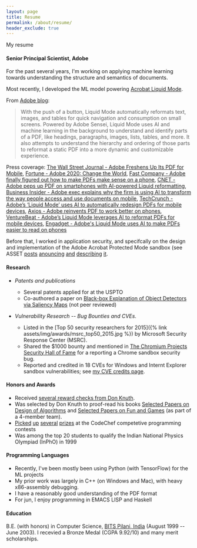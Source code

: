 ```yaml
---
layout: page
title: Resume
permalink: /about/resume/
header_exclude: true
---
```


My resume


#### Senior Principal Scientist, Adobe
For the past several years, I'm working on applying machine learning towards understanding the structure and semantics of documents. 

Most recently, I developed the ML model powering [Acrobat Liquid Mode](https://www.youtube.com/watch?v=3H4nRx7r7nY). 

From [Adobe blog](https://blog.adobe.com/en/publish/2020/09/23/adobe-unveils-ambitious-multi-year-vision-for-pdf-introduces-liquid-mode.html):
> With the push of a button, Liquid Mode automatically reformats text, images, and tables for quick navigation and consumption on small screens. Powered by Adobe Sensei, Liquid Mode uses AI and machine learning in the background to understand and identify parts of a PDF, like headings, paragraphs, images, lists, tables, and more. It also attempts to understand the hierarchy and ordering of those parts to reformat a static PDF into a more dynamic and customizable experience.

Press coverage: [The Wall Street Journal -  Adobe Freshens Up Its PDF for Mobile](https://www.wsj.com/articles/adobe-freshens-up-its-pdf-for-mobile-11600978887),  [Fortune - Adobe 2020: Change the World](https://fortune.com/company/adobe-systems/change-the-world/), [Fast Company -  Adobe finally figured out how to make PDFs make sense on a phone](https://www.fastcompany.com/90553978/adobe-finally-figured-out-how-to-make-pdfs-make-sense-on-a-phone), [CNET - Adobe peps up PDF on smartphones with AI-powered Liquid reformatting](https://www.cnet.com/news/adobe-peps-up-pdf-on-smartphones-with-ai-powered-liquid-reformatting/), [Business Insider - Adobe exec explains why the firm is using AI to transform the way people access and use documents on mobile](https://www.businessinsider.com/adobe-document-cloud-artificial-intelligence-pdf-mobile-digital-transformation-2020-9), [TechCrunch - Adobe’s ‘Liquid Mode’ uses AI to automatically redesign PDFs for mobile devices](https://techcrunch.com/2020/09/23/adobes-liquid-mode-uses-ai-to-automatically-redesign-pdfs-for-mobile-devices/), [Axios - Adobe reinvents PDF to work better on phones](https://www.axios.com/adobe-pdf-mobile-9558385b-6939-479f-b2dc-9ad5d4d30eb0.html), [VentureBeat - Adobe’s Liquid Mode leverages AI to reformat PDFs for mobile devices](https://venturebeat.com/2020/09/23/adobes-liquid-mode-leverages-ai-to-reformat-pdfs-for-mobile-devices/), [Engadget - Adobe's Liquid Mode uses AI to make PDFs easier to read on phones](https://www.engadget.com/adobe-liquid-mode-130012210.html)


Before that, I worked in application security, and specifcally on the design and implementation of the Adobe Acrobat Protected Mode sandbox (see ASSET [posts](http://blogs.adobe.com/asset/2010/07/introducing-adobe-reader-protected-mode.html) [anouncing](http://blogs.adobe.com/asset/2010/10/inside-adobe-reader-protected-mode-part-1-design.html) [and](https://blogs.adobe.com/security/2010/10/inside-adobe-reader-protected-mode-part-2-the-sandbox-process.html) [describing](https://blogs.adobe.com/security/2010/11/inside-adobe-reader-protected-mode-part-3-broker-process-policies-and-inter-process-communication.html) [it](http://blogs.adobe.com/asset/2010/11/inside-adobe-reader-protected-mode-part-4-the-challenge-of-sandboxing.html).


#### Research

* _Patents and publications_
    * Several patents applied for at the USPTO
    * Co-authored a paper on [Black-box Explanation of Object Detectors via Saliency Maps](https://arxiv.org/abs/2006.03204) (not peer reviewed)

* _Vulnerability Research -- Bug Bounties and CVEs_.
    * Listed in the [Top 50 security researchers for 2015]({% link assets/img/awards/msrc_top50_2015.jpg %}) by Microsoft Security Response Center (MSRC).
    * Shared the $1000 bounty and mentioned in [The Chromium Projects Security Hall of Fame](http://dev.chromium.org/Home/chromium-security/hall-of-fame) for a reporting a Chrome sandbox security bug.
    * Reported and credited in 18 CVEs for Windows and Internt Explorer sandbox vulnerabilities; see [my CVE credits page](../cve-credits/).

#### Honors and Awards
* Received [several reward checks from Don Knuth](../knuth-reward-checks-and-certificates).
* Was selected by Don Knuth to proof-read his books [Selected Papers on Design of Algorithms](http://www-cs-faculty.stanford.edu/~knuth/da.html) and [Selected Papers on Fun and Games](http://www-cs-faculty.stanford.edu/~knuth/fg.html) (as part of a 4-member team).
* [Picked](http://blog.codechef.com/2010/01/15/january-contest-results/) [up](http://blog.codechef.com/2009/10/11/october-contest-results/) [several](http://blog.codechef.com/2009/07/15/july-algorithm-challenge-winners-test-cases-stats/) [prizes](http://blog.codechef.com/2011/02/11/february-2011-challenge-winners/) at the CodeChef competetive programming contests
* Was among the top 20 students to qualify the Indian National Physics Olympiad (InPhO) in 1999

#### Programming Languages
* Recently, I've been mostly been using Python (with TensorFlow) for the ML projects
* My prior work was largely in C++ (on Windows and Mac), with heavy  x86-assembly debugging.
* I have a reasonably good understanding of the PDF format
* For jun, I enjoy programming in EMACS LISP and Haskell

#### Education
B.E. (with honors) in Computer Science, [BITS Pilani, India](https://www.bits-pilani.ac.in) (August 1999 -- June 2003). I recevied a Bronze Medal (CGPA 9.92/10) and many merit scholarships.
